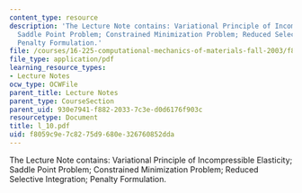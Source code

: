 ```yaml
---
content_type: resource
description: 'The Lecture Note contains: Variational Principle of Incompressible Elasticity;
  Saddle Point Problem; Constrained Minimization Problem; Reduced Selective Integration;
  Penalty Formulation.'
file: /courses/16-225-computational-mechanics-of-materials-fall-2003/f8059c9e7c8275d9680e326760852dda_l_10.pdf
file_type: application/pdf
learning_resource_types:
- Lecture Notes
ocw_type: OCWFile
parent_title: Lecture Notes
parent_type: CourseSection
parent_uid: 930e7941-f882-2033-7c3e-d0d6176f903c
resourcetype: Document
title: l_10.pdf
uid: f8059c9e-7c82-75d9-680e-326760852dda
---
```

The Lecture Note contains: Variational Principle of Incompressible Elasticity; Saddle Point Problem; Constrained Minimization Problem; Reduced Selective Integration; Penalty Formulation.

